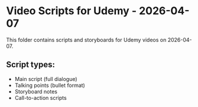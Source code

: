 # Video Scripts for Udemy - 2026-04-07

This folder contains scripts and storyboards for Udemy videos on 2026-04-07.

## Script types:
- Main script (full dialogue)
- Talking points (bullet format)
- Storyboard notes
- Call-to-action scripts
